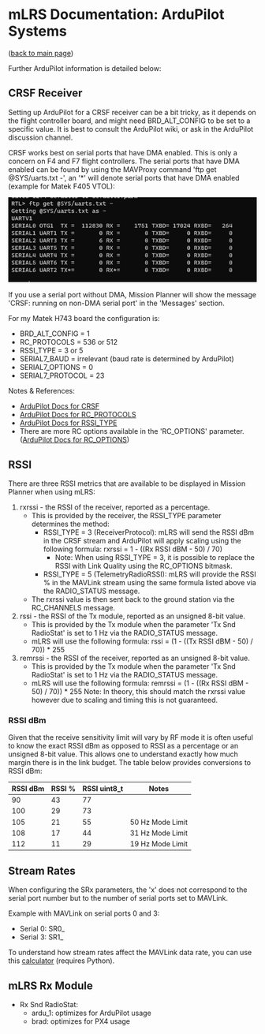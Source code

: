 # mLRS Documentation: ArduPilot Systems #

([back to main page](../README.md))

Further ArduPilot information is detailed below:

## CRSF Receiver

Setting up ArduPilot for a CRSF receiver can be a bit tricky, as it depends on the flight controller board, and might need BRD_ALT_CONFIG to be set to a specific value. It is best to consult the ArduPilot wiki, or ask in the ArduPilot discussion channel.

CRSF works best on serial ports that have DMA enabled.  This is only a concern on F4 and F7 flight controllers.  The serial ports that have DMA enabled can be found by using the MAVProxy command 'ftp get @SYS/uarts.txt -', an '*' will denote serial ports that have DMA enabled (example for Matek F405 VTOL):

<img src="images/Serial_DMA.png">

If you use a serial port without DMA, Mission Planner will show the message 'CRSF: running on non-DMA serial port' in the 'Messages' section.

For my Matek H743 board the configuration is:

- BRD_ALT_CONFIG = 1
- RC_PROTOCOLS = 536 or 512
- RSSI_TYPE = 3 or 5
- SERIAL7_BAUD = irrelevant (baud rate is determined by ArduPilot)
- SERIAL7_OPTIONS = 0
- SERIAL7_PROTOCOL = 23

Notes & References:
- [ArduPilot Docs for CRSF](https://ardupilot.org/copter/docs/common-tbs-rc.html)
- [ArduPilot Docs for RC_PROTOCOLS](https://ardupilot.org/plane/docs/parameters.html#rc-protocols-rc-protocols-enabled)
- [ArduPilot Docs for RSSI_TYPE](https://ardupilot.org/plane/docs/parameters.html#rssi-type-rssi-type)
- There are more RC options available in the 'RC_OPTIONS' parameter. ([ArduPilot Docs for RC_OPTIONS](https://ardupilot.org/plane/docs/parameters.html#rc-options-rc-options)) 

## RSSI

There are three RSSI metrics that are available to be displayed in Mission Planner when using mLRS:

1. rxrssi - the RSSI of the receiver, reported as a percentage.
    - This is provided by the receiver, the RSSI_TYPE parameter determines the method:
        - RSSI_TYPE = 3 (ReceiverProtocol): mLRS will send the RSSI dBm in the CRSF stream and ArduPilot will apply scaling using the following formula: rxrssi = 1 - ((Rx RSSI dBM - 50) / 70)
            - Note: When using RSSI_TYPE = 3, it is possible to replace the RSSI with Link Quality using the RC_OPTIONS bitmask.
        - RSSI_TYPE = 5 (TelemetryRadioRSSI): mLRS will provide the RSSI % in the MAVLink stream using the same formula listed above via the RADIO_STATUS message.
    - The rxrssi value is then sent back to the ground station via the RC_CHANNELS message.
2. rssi - the RSSI of the Tx module, reported as an unsigned 8-bit value.
    - This is provided by the Tx module when the parameter 'Tx Snd RadioStat' is set to 1 Hz via the RADIO_STATUS message.
    - mLRS will use the following formula: rssi = (1 - ((Tx RSSI dBM - 50) / 70)) * 255
3. remrssi - the RSSI of the receiver, reported as an unsigned 8-bit value.
    - This is provided by the Tx module when the parameter 'Tx Snd RadioStat' is set to 1 Hz via the RADIO_STATUS message.  
    - mLRS will use the following formula: remrssi = (1 - ((Rx RSSI dBM - 50) / 70)) * 255
    Note: In theory, this should match the rxrssi value however due to scaling and timing this is not guaranteed.

### RSSI dBm

Given that the receive sensitivity limit will vary by RF mode it is often useful to know the exact RSSI dBm as opposed to RSSI as a percentage or an unsigned 8-bit value.  This allows one to understand exactly how much margin there is in the link budget.  The table below provides conversions to RSSI dBm:  

| RSSI dBm | RSSI % | RSSI uint8_t | Notes            |
|----------|--------|--------------|------------------| 
| 90       | 43     | 77           |                  |
| 100      | 29     | 73           |                  |
| 105      | 21     | 55           | 50 Hz Mode Limit |
| 108      | 17     | 44           | 31 Hz Mode Limit |
| 112      | 11     | 29           | 19 Hz Mode Limit |

## Stream Rates

When configuring the SRx parameters, the 'x' does not correspond to the serial port number  but to the number of serial ports set to MAVLink.

Example with MAVLink on serial ports 0 and 3:

- Serial 0: SR0_
- Serial 3: SR1_

To understand how stream rates affect the MAVLink data rate, you can use this [calculator](https://github.com/ArduPilot/pymavlink/blob/master/tools/mavtelemetry_datarates.py)  (requires Python).

## mLRS Rx Module

- Rx Snd RadioStat:
    - ardu_1: optimizes for ArduPilot usage
    - brad: optimizes for PX4 usage
